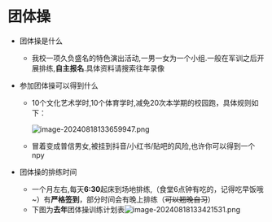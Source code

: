 # 团体操

- 团体操是什么

	- 我校一项久负盛名的特色演出活动,一男一女为一个小组.一般在军训之后开展排练,**自主报名**.具体资料请搜索往年录像

- 参加团体操可以得到什么

	- 10个文化艺术学时,10个体育学时,减免20次本学期的校园跑，具体规则如下：

		![image-20240818133659947.png](https://img.picui.cn/free/2024/08/18/66c18a34310d6.png)

	- 冒着变成普信男女,被挂到抖音/小红书/贴吧的风险,也许你可以得到一个npy

- 团体操的排练时间

	- 一个月左右,每天**6:30**起床到场地排练,（食堂6点钟有吃的，记得吃早饭哦\~）有**严格签到**，部分时间会有晚上排练（~~可以翘晚自习~~）
	- 下图为**去年**团体操训练计划表![image-20240818133421531.png](https://img.picui.cn/free/2024/08/18/66c18a35793b3.png)
